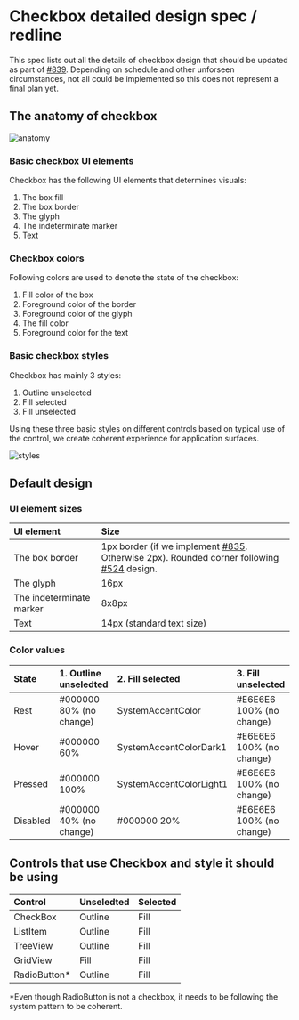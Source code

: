 # Checkbox detailed design spec / redline
This spec lists out all the details of checkbox design that should be updated as part of [#839](https://github.com/microsoft/microsoft-ui-xaml/issues/839). Depending on schedule and other unforseen circumstances, not all could be implemented so this does not represent a final plan yet.

## The anatomy of checkbox
![anatomy](https://github.com/microsoft/microsoft-ui-xaml-specs/blob/user/chigy/ControlUpdates/active/ControlUpdates/DetailedDesignSpec/Images/Anatomy2.png)
### Basic checkbox UI elements
Checkbox has the following UI elements that determines visuals:
1. The box fill
2. The box border
3. The glyph
4. The indeterminate marker
5. Text

### Checkbox colors
Following colors are used to denote the state of the checkbox:
1. Fill color of the box
2. Foreground color of the border
3. Foreground color of the glyph
4. The fill color
5. Foreground color for the text

### Basic checkbox styles
Checkbox has mainly 3 styles:
1. Outline unselected
2. Fill selected
3. Fill unselected

Using these three basic styles on different controls based on typical use of the control, we create coherent experience for application surfaces.

![styles](https://github.com/microsoft/microsoft-ui-xaml-specs/blob/user/chigy/ControlUpdates/active/ControlUpdates/DetailedDesignSpec/Images/BaseDesign2.png)

## Default design
### UI element sizes

| UI element | Size | 
| :---------- | :------- |
| The box border | 1px border (if we implement [#835](https://github.com/microsoft/microsoft-ui-xaml/issues/835). Otherwise 2px). Rounded corner following [#524](https://github.com/microsoft/microsoft-ui-xaml/issues/524) design.|
| The glyph | 16px |
| The indeterminate marker | 8x8px |
| Text | 14px (standard text size) |

### Color values

| State | 1. Outline unseledted | 2. Fill selected | 3. Fill unselected |
| :---------- | :------- | :------- | :------- |
| Rest | #000000 80% (no change) | SystemAccentColor | #E6E6E6 100% (no change)  |
| Hover | #000000 60% | SystemAccentColorDark1 | #E6E6E6 100% (no change) |
| Pressed | #000000 100% | SystemAccentColorLight1 | #E6E6E6 100% (no change) |
| Disabled | #000000 40% (no change) | #000000 20% | #E6E6E6 100% (no change) |

## Controls that use Checkbox and style it should be using

| Control | Unseledted | Selected |
| :---------- | :------- | :------- |
| CheckBox | Outline | Fill |
| ListItem | Outline | Fill |
| TreeView | Outline | Fill |
| GridView | Fill | Fill |
| RadioButton* | Outline | Fill |

*Even though RadioButton is not a checkbox, it needs to be following the system pattern to be coherent.
